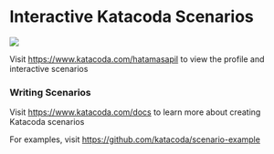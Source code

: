 # Interactive Katacoda Scenarios

[![](http://shields.katacoda.com/katacoda/hatamasapil/count.svg)](https://www.katacoda.com/hatamasapil "Get your profile on Katacoda.com")

Visit https://www.katacoda.com/hatamasapil to view the profile and interactive scenarios

### Writing Scenarios
Visit https://www.katacoda.com/docs to learn more about creating Katacoda scenarios

For examples, visit https://github.com/katacoda/scenario-example
